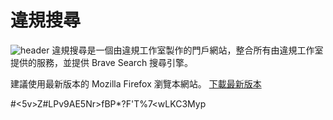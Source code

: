 # 違規搜尋
![header](https://upload.cc/i1/2022/02/21/yHejvW.png)
違規搜尋是一個由違規工作室製作的門戶網站，整合所有由違規工作室提供的服務，並提供 Brave Search 搜尋引擎。

建議使用最新版本的 Mozilla Firefox 瀏覽本網站。
[下載最新版本](mozilla.org) 

#<5v>Z#LPv9AE5Nr>fBP*?F'T%7<wLKC3Myp
